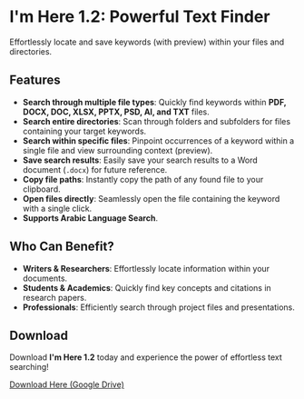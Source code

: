 # I'm Here 1.2: Powerful Text Finder

Effortlessly locate and save keywords (with preview) within your files and directories.

## Features
- **Search through multiple file types**: Quickly find keywords within **PDF, DOCX, DOC, XLSX, PPTX, PSD, AI, and TXT** files.
- **Search entire directories**: Scan through folders and subfolders for files containing your target keywords.
- **Search within specific files**: Pinpoint occurrences of a keyword within a single file and view surrounding context (preview).
- **Save search results**: Easily save your search results to a Word document (`.docx`) for future reference.
- **Copy file paths**: Instantly copy the path of any found file to your clipboard.
- **Open files directly**: Seamlessly open the file containing the keyword with a single click.
- **Supports Arabic Language Search**.

## Who Can Benefit?
- **Writers & Researchers**: Effortlessly locate information within your documents.
- **Students & Academics**: Quickly find key concepts and citations in research papers.
- **Professionals**: Efficiently search through project files and presentations.

## Download
Download **I'm Here 1.2** today and experience the power of effortless text searching!

[Download Here (Google Drive)](https://shorturl.at/uMLqQ)

